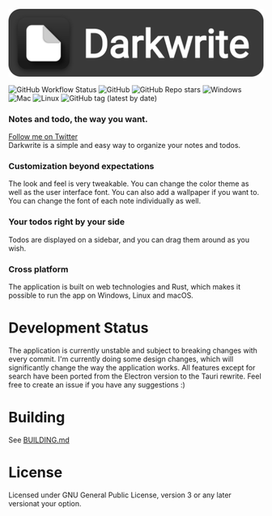 ![Darkwrite Logo](res/readme.png)  
  
![GitHub Workflow Status](https://img.shields.io/github/actions/workflow/status/astudentinearth/darkwrite/tscheck.yml?label=tscheck&style=for-the-badge)
![GitHub](https://img.shields.io/github/license/astudentinearth/darkwrite?style=for-the-badge)
![GitHub Repo stars](https://img.shields.io/github/stars/astudentinearth/darkwrite?color=yellow&style=for-the-badge)
![Windows](https://img.shields.io/badge/-WINDOWS-blue?logo=windows11&style=for-the-badge)
![Mac](https://img.shields.io/badge/-mac-black?logo=apple&style=for-the-badge)
![Linux](https://img.shields.io/badge/-linux-gray?logo=linux&style=for-the-badge&logoColor=white)
![GitHub tag (latest by date)](https://img.shields.io/github/v/tag/astudentinearth/darkwrite?style=for-the-badge)
### Notes and todo, the way you want.
[Follow me on Twitter](https://twitter.com/codingwithburak)  
Darkwrite is a simple and easy way to organize your notes and todos. 
### Customization beyond expectations
The look and feel is very tweakable. You can change the color theme as well as the user interface font. You can also add a wallpaper if you want to. You can change the font of each note individually as well.
### Your todos right by your side
Todos are displayed on a sidebar, and you can drag them around as you wish.
### Cross platform
The application is built on web technologies and Rust, which makes it possible to run the app on Windows, Linux and macOS.
# Development Status
The application is currently unstable and subject to breaking changes with every commit. I'm currently doing some design changes, which will significantly change the way the application works. All features except for search have been ported from the Electron version to the Tauri rewrite. 
Feel free to create an issue if you have any suggestions :)

# Building
See [BUILDING.md](docs/BUILDING.md)

# License
Licensed under GNU General Public License, version 3 or any later versionat your option.
